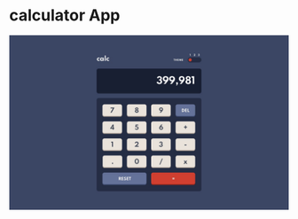 # calculator App

<img src='https://github.com/femiboy07/calculator/blob/main/images/desktop-design-theme-1.jpg'/>
